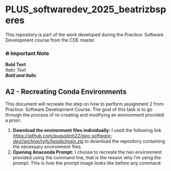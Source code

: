 # PLUS_softwaredev_2025_beatrizbsperes
This repository is part of the work developed during the Practice: Software Development course from the CDE master.


### 🔥 Important Note

**Bold Text**  
*Italic Text*  
***Bold and Italic***  



## A2 - Recreating Conda Environments
This document will recreate the step on how to perform assignment 2 from Practice: Software Development Course. The goal of this task is to go through the process of re-creating and modifying an environment provided a priori. 

1. **Download the environment files individually:** I used the following link *https://github.com/augustinh22/geo-software-dev//archive/refs/heads/main.zip* to download the repository containing the necessary environment files.
2. **Opening Anaconda Prompt:** I choose to recreate the two environment provided using the command line, that is the reason why I'm using the prompt. This is how the prompt image looks like before any command:
